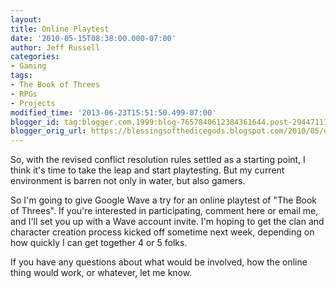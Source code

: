 ```yaml
---
layout:  
title: Online Playtest
date: '2010-05-15T08:38:00.000-07:00'
author: Jeff Russell
categories:
- Gaming
tags:
- The Book of Threes
- RPGs
- Projects
modified_time: '2013-06-23T15:51:50.499-07:00'
blogger_id: tag:blogger.com,1999:blog-7657840612384361644.post-2944711152037456687
blogger_orig_url: https://blessingsofthedicegods.blogspot.com/2010/05/online-playtest.html
---
```


So, with the revised conflict resolution rules settled as a starting point, I think it's time to take the leap and start playtesting. But my current environment is barren not only in water, but also gamers.  
  
So I'm going to give Google Wave a try for an online playtest of "The Book of Threes". If you're interested in participating, comment here or email me, and I'll set you up with a Wave account invite. I'm hoping to get the clan and character creation process kicked off sometime next week, depending on how quickly I can get together 4 or 5 folks.  
  
If you have any questions about what would be involved, how the online thing would work, or whatever, let me know. 
